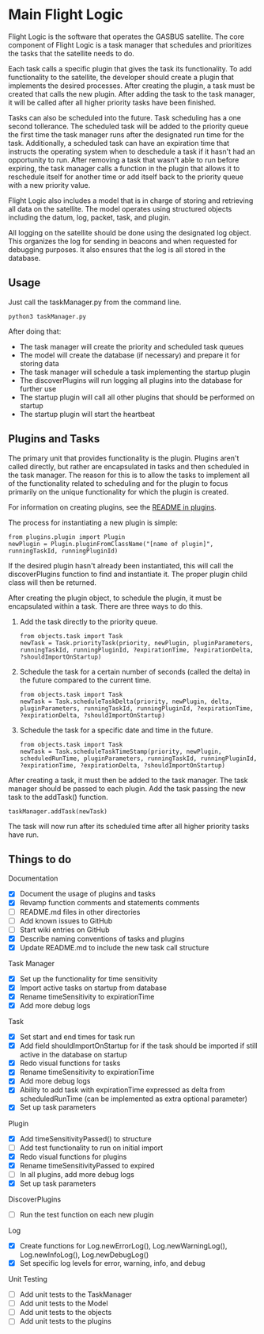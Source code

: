 # Main Flight Logic

Flight Logic is the software that operates the GASBUS satellite. The core component of Flight Logic is a task manager that schedules and prioritizes the tasks that the satellite needs to do.

Each task calls a specific plugin that gives the task its functionality. To add functionality to the satellite, the developer should create a plugin that implements the desired processes. After creating the plugin, a task must be created that calls the new plugin. After adding the task to the task manager, it will be called after all higher priority tasks have been finished.

Tasks can also be scheduled into the future. Task scheduling has a one second tollerance. The scheduled task will be added to the priority queue the first time the task manager runs after the designated run time for the task. Additionally, a scheduled task can have an expiration time that instructs the operating system when to deschedule a task if it hasn't had an opportunity to run. After removing a task that wasn't able to run before expiring, the task manager calls a function in the plugin that allows it to reschedule itself for another time or add itself back to the priority queue with a new priority value.

Flight Logic also includes a model that is in charge of storing and retrieving all data on the satellite. The model operates using structured objects including the datum, log, packet, task, and plugin.

All logging on the satellite should be done using the designated log object. This organizes the log for sending in beacons and when requested for debugging purposes. It also ensures that the log is all stored in the database.

## Usage

Just call the taskManager.py from the command line.

    python3 taskManager.py

After doing that:

- The task manager will create the priority and scheduled task queues
- The model will create the database (if necessary) and prepare it for storing data
- The task manager will schedule a task implementing the startup plugin
- The discoverPlugins will run logging all plugins into the database for further use
- The startup plugin will call all other plugins that should be performed on startup
- The startup plugin will start the heartbeat

## Plugins and Tasks

The primary unit that provides functionality is the plugin. Plugins aren't called directly, but rather are encapsulated in tasks and then scheduled in the task manager. The reason for this is to allow the tasks to implement all of the functionality related to scheduling and for the plugin to focus primarily on the unique functionality for which the plugin is created.

For information on creating plugins, see the [README in plugins](mainFlightLogic/plugins/README.md#creating-a-new-plugin).

The process for instantiating a new plugin is simple:

    from plugins.plugin import Plugin
    newPlugin = Plugin.pluginFromClassName("[name of plugin]", runningTaskId, runningPluginId)

If the desired plugin hasn't already been instantiated, this will call the discoverPlugins function to find and instantiate it. The proper plugin child class will then be returned.

After creating the plugin object, to schedule the plugin, it must be encapsulated within a task. There are three ways to do this.

1.  Add the task directly to the priority queue.

        from objects.task import Task
        newTask = Task.priorityTask(priority, newPlugin, pluginParameters, runningTaskId, runningPluginId, ?expirationTime, ?expirationDelta, ?shouldImportOnStartup)

2.  Schedule the task for a certain number of seconds (called the delta) in the future compared to the current time.

        from objects.task import Task
        newTask = Task.scheduleTaskDelta(priority, newPlugin, delta, pluginParameters, runningTaskId, runningPluginId, ?expirationTime, ?expirationDelta, ?shouldImportOnStartup)

3.  Schedule the task for a specific date and time in the future.

        from objects.task import Task
        newTask = Task.scheduleTaskTimeStamp(priority, newPlugin, scheduledRunTime, pluginParameters, runningTaskId, runningPluginId, ?expirationTime, ?expirationDelta, ?shouldImportOnStartup)

After creating a task, it must then be added to the task manager. The task manager should be passed to each plugin. Add the task passing the new task to the addTask() function.

    taskManager.addTask(newTask)

The task will now run after its scheduled time after all higher priority tasks have run.

## Things to do

Documentation

- [x] Document the usage of plugins and tasks
- [x] Revamp function comments and statements comments
- [ ] README.md files in other directories
- [ ] Add known issues to GitHub
- [ ] Start wiki entries on GitHub
- [x] Describe naming conventions of tasks and plugins
- [x] Update README.md to include the new task call structure

Task Manager

- [x] Set up the functionality for time sensitivity
- [x] Import active tasks on startup from database
- [x] Rename timeSensitivity to expirationTime
- [x] Add more debug logs

Task

- [x] Set start and end times for task run
- [x] Add field shouldImportOnStartup for if the task should be imported if still active in the database on startup
- [x] Redo visual functions for tasks
- [x] Rename timeSensitivity to expirationTime
- [x] Add more debug logs
- [x] Ability to add task with expirationTime expressed as delta from scheduledRunTime (can be implemented as extra optional parameter)
- [x] Set up task parameters

Plugin

- [x] Add timeSensitivityPassed() to structure
- [ ] Add test functionality to run on initial import
- [x] Redo visual functions for plugins
- [x] Rename timeSensitivityPassed to expired
- [ ] In all plugins, add more debug logs
- [x] Set up task parameters

DiscoverPlugins

- [ ] Run the test function on each new plugin

Log

- [x] Create functions for Log.newErrorLog(), Log.newWarningLog(), Log.newInfoLog(), Log.newDebugLog()
- [x] Set specific log levels for error, warning, info, and debug

Unit Testing

- [ ] Add unit tests to the TaskManager
- [ ] Add unit tests to the Model
- [ ] Add unit tests to the objects
- [ ] Add unit tests to the plugins
